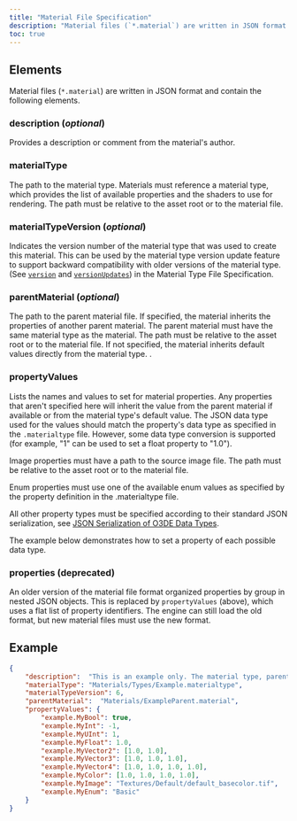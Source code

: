 ```yaml
---
title: "Material File Specification"
description: "Material files (`*.material`) are written in JSON format and contain the following elements."
toc: true
---
```


## Elements

Material files (`*.material`) are written in JSON format and contain the following elements.

### **description** (*optional*)  
Provides a description or comment from the material's author.

### **materialType**
The path to the material type. Materials must reference a material type, which provides the list of available properties and the shaders to use for rendering. The path must be relative to the asset root or to the material file.

### **materialTypeVersion** (*optional*)  
Indicates the version number of the material type that was used to create this material. This can be used by the material type version update feature to support backward compatibility with older versions of the material type. (See [`version`](material-type-file-spec/#version) and [`versionUpdates`](material-type-file-spec/#versionupdates)) in the Material Type File Specification.

### **parentMaterial** (*optional*)  
The path to the parent material file. If specified, the material inherits the properties of another parent material. The parent material must have the same material type as the material. The path must be relative to the asset root or to the material file. If not specified, the material inherits default values directly from the material type.
. 

### **propertyValues**
Lists the names and values to set for material properties. Any properties that aren't specified here will inherit the value from the parent material if available or from the material type's default value. The JSON data type used for the values should match the property's data type as specified in the `.materialtype` file. However, some data type conversion is supported (for example, "1" can be used to set a float property to "1.0").

Image properties must have a path to the source image file. The path must be relative to the asset root or to the material file.

Enum properties must use one of the available enum values as specified by the property definition in the .materialtype file.

All other property types must be specified according to their standard JSON serialization, see [JSON Serialization of O3DE Data Types](/docs/user-guide/programming/serialization/json-data-types).

The example below demonstrates how to set a property of each possible data type.

### **properties** (deprecated)
An older version of the material file format organized properties by group in nested JSON objects. This is replaced by `propertyValues` (above), which uses a flat list of property identifiers. The engine can still load the old format, but new material files must use the new format.

## Example

```json
{
    "description":  "This is an example only. The material type, parent, and properties don't exist.",
    "materialType": "Materials/Types/Example.materialtype",
    "materialTypeVersion": 6,
    "parentMaterial":  "Materials/ExampleParent.material",
    "propertyValues": {
        "example.MyBool": true,
        "example.MyInt": -1,
        "example.MyUInt": 1,
        "example.MyFloat": 1.0,
        "example.MyVector2": [1.0, 1.0],
        "example.MyVector3": [1.0, 1.0, 1.0],
        "example.MyVector4": [1.0, 1.0, 1.0, 1.0],
        "example.MyColor": [1.0, 1.0, 1.0, 1.0],
        "example.MyImage": "Textures/Default/default_basecolor.tif",
        "example.MyEnum": "Basic"
    }
}
```
